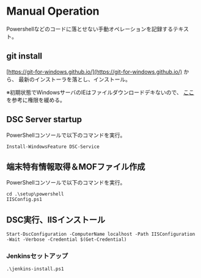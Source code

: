 ﻿# Manual Operation

Powershellなどのコードに落とせない手動オペレーションを記録するテキスト。

## git install

[https://git-for-windows.github.io/](https://git-for-windows.github.io/) から、
最新のインストーラを落とし、インストール。

※初期状態でWindowsサーバのIEはファイルダウンロードデキないので、
[ここ](http://blogs.technet.com/b/jpieblog/archive/2009/06/19/3256750.aspx)
を参考に権限を緩める。

## DSC Server startup

PowerShellコンソールで以下のコマンドを実行。

```
Install-WindowsFeature DSC-Service
```

## 端末特有情報取得＆MOFファイル作成

PowerShellコンソールで以下のコマンドを実行。

```
cd .\setup\powershell
IISConfig.ps1
```

## DSC実行、IISインストール

```
Start-DscConfiguration -ComputerName localhost -Path IISConfiguration -Wait -Verbose -Credential $(Get-Credential)
```

### Jenkinsセットアップ

```
.\jenkins-install.ps1
```